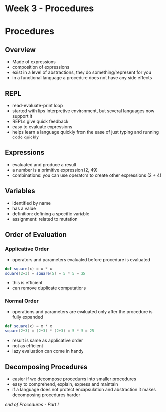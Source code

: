 # Week 3 - Procedures

# Procedures 

## Overview

- Made of expressions
- composition of expressions
- exist in a level of abstractions, they do something/represent for you
- in a functional language a procedure does not have any side effects

## REPL

- read-evaluate-print loop
- started with lips Interpretive environment, but several languages now support it
- REPLs give quick feedback
- easy to evaluate expressions
- helps learn a language quickly from the ease of just typing and running code quickly

## Expressions

- evaluated and produce a result
- a number is a primitive expression (2, 49)
- combinations: you can use operators to create other expressions (2 + 4)

## Variables

- identified by name
- has a value
- definition: defining a specific variable
- assignment: related to mutation

## Order of Evaluation

### Applicative Order
- operators and parameters evaluated before procedure is evaluated
``` scala
def square(x) = x * x
square(2+3) = square(5) = 5 * 5 = 25
```
- this is efficient 
- can remove duplicate computations

### Normal Order
- operations and parameters are evaluated only after the procedure is fully expanded
``` scala
def square(x) = x * x
square(2+3) = (2+3) * (2+3) = 5 * 5 = 25
```
- result is same as applicative order
- not as efficient
- lazy evaluation can come in handy

## Decomposing Procedures

- easier if we decompose procedures into smaller procedures
- easy to comprehend, explain, express and maintain
- if a language does not protect encapsulation and abstraction it makes decomposing procedures harder 

*end of Procedures - Part I*
